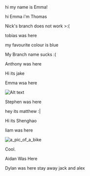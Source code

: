 hi my name is Emma!

hi Emma i'm Thomas

Nick's branch does not work >:(

tobias was here

my favourite colour is blue

My Branch name sucks :(

Anthony was here

Hi its jake



Emma wsa here



![Alt text](https://uconn-today-universityofconn.netdna-ssl.com/wp-content/uploads/2017/07/GettyImages-157308245_HubbleTelescope_cropped.jpg "Hubble Space Telescope")

Stephen was here

hey its matthew :|

Hi its Shenghao

liam was here

![a_pic_of_a_bike](http://ridermagazine.com/wp-content/uploads/2019/02/Original-Super-Cub.jpg)


Cool.


Aidan Was Here

Dylan was here stay away jack and alex

